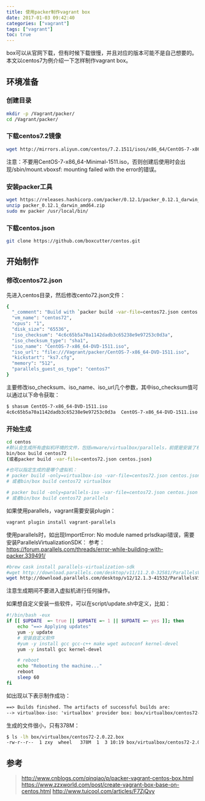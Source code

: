 ```yaml
---
title: 使用packer制作vagrant box
date: 2017-01-03 09:42:40
categories: ["vagrant"]
tags: ["vagrant"]
toc: true
---
```

box可以从官网下载，但有时候下载很慢，并且对应的版本可能不是自己想要的。本文以centos7为例介绍一下怎样制作vagrant box。

<!-- more -->

## 环境准备

### 创建目录
```bash
mkdir -p /Vagrant/packer/
cd /Vagrant/packer/
```

### 下载centos7.2镜像
```bash
wget http://mirrors.aliyun.com/centos/7.2.1511/isos/x86_64/CentOS-7-x86_64-DVD-1511.iso
```
注意：不要用CentOS-7-x86_64-Minimal-1511.iso，否则创建后使用时会出现/sbin/mount.vboxsf: mounting failed with the error的错误。

### 安装packer工具
```bash
wget https://releases.hashicorp.com/packer/0.12.1/packer_0.12.1_darwin_amd64.zip
unzip packer_0.12.1_darwin_amd64.zip 
sudo mv packer /usr/local/bin/
```

### 下载centos.json
```bash
git clone https://github.com/boxcutter/centos.git
```

## 开始制作

### 修改centos72.json
先进入centos目录，然后修改cento72.json文件：
```bash
{
  "_comment": "Build with `packer build -var-file=centos72.json centos.json`",
  "vm_name": "centos72",
  "cpus": "1",
  "disk_size": "65536",
  "iso_checksum": "4c6c65b5a70a1142dadb3c65238e9e97253c0d3a",
  "iso_checksum_type": "sha1",
  "iso_name": "CentOS-7-x86_64-DVD-1511.iso",
  "iso_url": "file:///Vagrant/packer/CentOS-7-x86_64-DVD-1511.iso",
  "kickstart": "ks7.cfg",
  "memory": "512",
  "parallels_guest_os_type": "centos7"
}
```
主要修改iso_checksum、iso_name、iso_url几个参数，其中iso_checksum值可以通过以下命令获取：
```bash
$ shasum CentOS-7-x86_64-DVD-1511.iso 
4c6c65b5a70a1142dadb3c65238e9e97253c0d3a  CentOS-7-x86_64-DVD-1511.iso
```

### 开始生成
```bash
cd centos
#默认会生成所有虚拟机环境的文件，包括vmware/virtualbox/parallels，前提是安装了相应的虚拟机。
bin/box build centos72
(或者packer build -var-file=centos72.json centos.json)

#也可以指定生成的是哪个虚拟机：
# packer build -only=virtualbox-iso -var-file=centos72.json centos.json
# 或者bin/box build centos72 virtualbox

# packer build -only=parallels-iso -var-file=centos72.json centos.json
# 或者bin/box build centos72 parallels
```

如果使用parallels，vagrant需要安装plugin：
```bash
vagrant plugin install vagrant-parallels
```

使用parallels时，如出现ImportError: No module named prlsdkapi错误，需要安装ParallelsVirtualizationSDK：
参考：https://forum.parallels.com/threads/error-while-building-with-packer.339491/
```bash
#brew cask install parallels-virtualization-sdk
#wget http://download.parallels.com/desktop/v11/11.2.0-32581/ParallelsVirtualizationSDK-11.2.0-32581-mac.dmg
wget http://download.parallels.com/desktop/v12/12.1.3-41532/ParallelsVirtualizationSDK-12.1.3-41532-mac.dmg
```

注意生成期间不要进入虚拟机进行任何操作。

如果想自定义安装一些软件，可以在script/update.sh中定义，比如：
```bash
#!/bin/bash -eux
if [[ $UPDATE  =~ true || $UPDATE =~ 1 || $UPDATE =~ yes ]]; then
    echo "==> Applying updates" 
    yum -y update
    # 安装自定义软件
    #yum -y install gcc gcc-c++ make wget autoconf kernel-devel
    yum -y install gcc kernel-devel

    # reboot
    echo "Rebooting the machine..."
    reboot
    sleep 60
fi
```

如出现以下表示制作成功：
```html
==> Builds finished. The artifacts of successful builds are:
--> virtualbox-iso: 'virtualbox' provider box: box/virtualbox/centos72-2.0.22.box
```

生成的文件很小，只有378M：
```bash
$ ls -lh box/virtualbox/centos72-2.0.22.box
-rw-r--r--  1 zxy  wheel   378M  1  3 10:19 box/virtualbox/centos72-2.0.22.box
```

## 参考
> http://www.cnblogs.com/qinqiao/p/packer-vagrant-centos-box.html
> https://www.zzxworld.com/post/create-vagrant-box-base-on-centos.html
> http://www.tuicool.com/articles/F7ZjQvy


